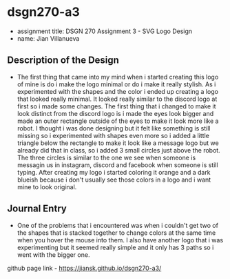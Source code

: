 # dsgn270-a3
- assignment title: DSGN 270 Assignment 3 - SVG Logo Design
- name: Jian Villanueva

## Description of the Design
- The first thing that came into my mind when i started creating this logo of mine is do i make the logo minimal or do i make it really stylish. As i experimented with the shapes and the color i ended up creating a logo that looked really minimal. It looked really similar to the discord logo at first so i made some changes. The first thing that i changed to make it look distinct from the discord logo is i made the eyes look bigger and made an outer rectangle outside of the eyes to make it look more like a robot. I thought i was done designing but it felt like something is still missing so i experimented with shapes even more so i added a little triangle below the rectangle to make it look like a message logo but we already did that in class, so i added 3 small circles just above the robot. The three circles is similar to the one we see when someone is messagin us in instagram, discord and facebook when someone is still typing. After creating my logo i started coloring it orange and a dark blueish because i don't usually see those colors in a logo and i want mine to look original.

## Journal Entry
- One of the problems that i encountered was when i couldn't get two of the shapes that is stacked together to change colors at the same time when you hover the mouse into them. I also have another logo that i was experimenting but it seemed really simple and it only has 3 paths so i went with the bigger one.



github page link - https://jiansk.github.io/dsgn270-a3/

